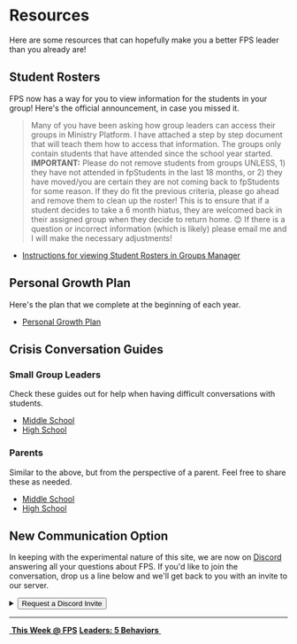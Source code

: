 # Resources  
Here are some resources that can hopefully make you a better FPS leader than you already are!  

## Student Rosters  
FPS now has a way for you to view information for the students in your group! Here's the official announcement, in case you missed it.  
> Many of you have been asking how group leaders can access their groups in Ministry Platform. I have attached a step by step document that will teach them how to access that information. The groups only contain students that have attended since the school year started. **IMPORTANT:** Please do not remove students from groups UNLESS, 1) they have not attended in fpStudents in the last 18 months, or 2) they have moved/you are certain they are not coming back to fpStudents for some reason. If they do fit the previous criteria, please go ahead and remove them to clean up the roster! This is to ensure that if a student decides to take a 6 month hiatus, they are welcomed back in their assigned group when they decide to return home. 😊  If there is a question or incorrect information (which is likely) please email me and I will make the necessary adjustments!  

- [Instructions for viewing Student Rosters in Groups Manager](groups-manager.pdf)  

## Personal Growth Plan  
Here's the plan that we complete at the beginning of each year.  

- [Personal Growth Plan](personal-growth-plan.pdf)  

## Crisis Conversation Guides  

### Small Group Leaders  
Check these guides out for help when having difficult conversations with students.  

- [Middle School](crisis-ms.pdf)  
- [High School](crisis-hs.pdf)  

### Parents  
Similar to the above, but from the perspective of a parent. Feel free to share these as needed.  

- [Middle School](crisis-ms-parents.pdf)  
- [High School](crisis-hs-parents.pdf)  

## New Communication Option  
In keeping with the experimental nature of this site, we are now on [Discord](https://discordapp.com) answering all your questions about FPS. If you'd like to join the conversation, drop us a line below and we'll get back to you with an invite to our server.  

<details>
  <summary><button type="button" class="btn btn-default btn-sm">Request a Discord Invite</button></summary>
  <form name="Discord-Request" netlify>
  	<br>Name: <input type="text" name="Leader"><br><br>
    I lead
    <select name="Grade">
      <option value="6th Grade">6th</option>
      <option value="7th Grade">7th</option>
      <option value="8th Grade">8th</option>
      <option value="9th Grade">9th</option>
      <option value="10th Grade">10th</option>
      <option value="11th Grade">11th</option>
      <option value="12th Grade">12th</option>
    </select>
    Grade
    <select name="Gender">
      <option value="Guys">Guys</option>
      <option value="Gals">Gals</option>
    </select><br><br>
    Send my invite via...<br>
    <input type="radio" name="SendBy" value="Email"> Email: <input type="email" name="Address"><br>
    <input type="radio" name="SendBy" value="Text"> Text Message: <input type="tel" name="Number" pattern="[0-9]{3}-[0-9]{3}-[0-9]{4}"> <i>Format: 123-456-7890</i><br><br>
    <div netlify-recaptcha></div><br>
    <button type="submit">Send Request Now</button>
  </form>
</details>  

<!--End of Markdown Content-->
<script src="scripts.js"></script>

<!--Bottom Page Nav Buttons-->
<hr>
<a class="btn btn-default btn-sm" href="/" role="button"><i class="fa fa-arrow-left"></i>&nbsp;<b>This Week @ FPS</b></a>
<a class="btn btn-default btn-sm" href="/leaders" role="button"><b>Leaders: 5 Behaviors</b>&nbsp;<i class="fa fa-arrow-right"></i></a>
